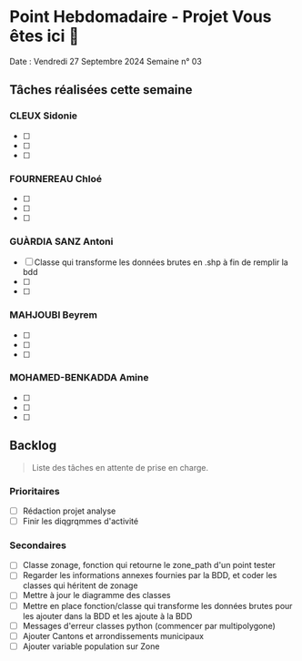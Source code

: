 # Point Hebdomadaire - Projet Vous êtes ici 🎯

Date : Vendredi 27 Septembre 2024
Semaine n° 03

## Tâches réalisées cette semaine

### CLEUX Sidonie

- [ ] 
- [ ] 
- [ ] 

### FOURNEREAU Chloé

- [ ] 
- [ ] 
- [ ] 

### GUÀRDIA SANZ Antoni

- [ ] Classe qui transforme les données brutes en .shp à fin de remplir la bdd
- [ ] 
- [ ] 

###  MAHJOUBI Beyrem

- [ ] 
- [ ] 
- [ ] 


### MOHAMED-BENKADDA Amine

- [ ] 
- [ ] 
- [ ] 


## Backlog

> Liste des tâches en attente de prise en charge.

### Prioritaires

- [ ] Rédaction projet analyse 
- [ ] Finir les diqgrqmmes d'activité

### Secondaires

- [ ] Classe zonage, fonction qui retourne le zone_path d'un point tester
- [ ] Regarder les informations annexes fournies par la BDD, et coder les classes qui héritent  de zonage
- [ ] Mettre à jour le diagramme des classes 
- [ ] Mettre en place fonction/classe qui transforme les données brutes pour les ajouter dans la BDD et les ajoute à la BDD
- [ ] Messages d'erreur classes python (commencer par multipolygone)
- [ ] Ajouter Cantons et arrondissements municipaux
- [ ] Ajouter variable population sur Zone 